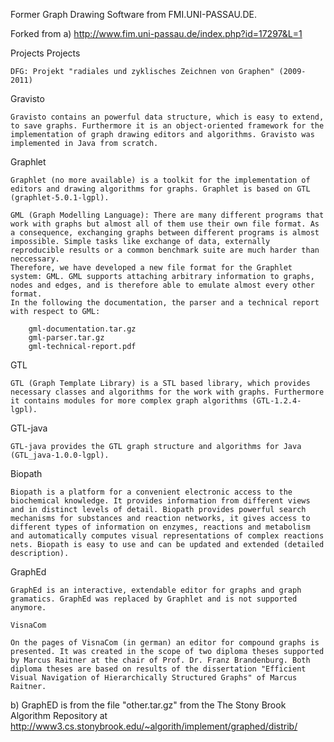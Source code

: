 Former Graph Drawing Software from FMI.UNI-PASSAU.DE.

Forked from 
a) http://www.fim.uni-passau.de/index.php?id=17297&L=1

Projects
Projects

    DFG: Projekt "radiales und zyklisches Zeichnen von Graphen" (2009-2011)

Gravisto

    Gravisto contains an powerful data structure, which is easy to extend, to save graphs. Furthermore it is an object-oriented framework for the implementation of graph drawing editors and algorithms. Gravisto was implemented in Java from scratch.

Graphlet

    Graphlet (no more available) is a toolkit for the implementation of editors and drawing algorithms for graphs. Graphlet is based on GTL (graphlet-5.0.1-lgpl). 

    GML (Graph Modelling Language): There are many different programs that work with graphs but almost all of them use their own file format. As a consequence, exchanging graphs between different programs is almost impossible. Simple tasks like exchange of data, externally reproducible results or a common benchmark suite are much harder than neccessary.
    Therefore, we have developed a new file format for the Graphlet system: GML. GML supports attaching arbitrary information to graphs, nodes and edges, and is therefore able to emulate almost every other format.
    In the following the documentation, the parser and a technical report with respect to GML:

        gml-documentation.tar.gz
        gml-parser.tar.gz
        gml-technical-report.pdf

GTL

    GTL (Graph Template Library) is a STL based library, which provides necessary classes and algorithms for the work with graphs. Furthermore it contains modules for more complex graph algorithms (GTL-1.2.4-lgpl).

GTL-java

    GTL-java provides the GTL graph structure and algorithms for Java (GTL_java-1.0.0-lgpl).

Biopath

    Biopath is a platform for a convenient electronic access to the biochemical knowledge. It provides information from different views and in distinct levels of detail. Biopath provides powerful search mechanisms for substances and reaction networks, it gives access to different types of information on enzymes, reactions and metabolism and automatically computes visual representations of complex reactions nets. Biopath is easy to use and can be updated and extended (detailed description).

GraphEd

    GraphEd is an interactive, extendable editor for graphs and graph gramatics. GraphEd was replaced by Graphlet and is not supported anymore.

    VisnaCom

    On the pages of VisnaCom (in german) an editor for compound graphs is presented. It was created in the scope of two diploma theses supported by Marcus Raitner at the chair of Prof. Dr. Franz Brandenburg. Both diploma theses are based on results of the dissertation "Efficient Visual Navigation of Hierarchically Structured Graphs" of Marcus Raitner.


b) GraphED is from the file "other.tar.gz" from the The Stony Brook Algorithm Repository
at
http://www3.cs.stonybrook.edu/~algorith/implement/graphed/distrib/
